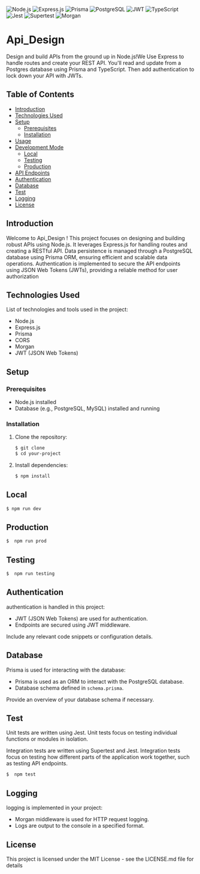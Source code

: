 
![Node.js](https://img.shields.io/badge/Node.js-18.0-green)
![Express.js](https://img.shields.io/badge/Express.js-Framework-blue)
![Prisma](https://img.shields.io/badge/Prisma-ORM-brightgreen)
![PostgreSQL](https://img.shields.io/badge/PostgreSQL-Database-lightblue)
![JWT](https://img.shields.io/badge/JWT-Authentication-yellow)
![TypeScript](https://img.shields.io/badge/TypeScript-4.0-blue)
![Jest](https://img.shields.io/badge/Jest-Testing-red)
![Supertest](https://img.shields.io/badge/Supertest-Integration%20Testing-orange)
![Morgan](https://img.shields.io/badge/Morgan-Logging-orange)
# Api_Design

Design and build APIs from the ground up in Node.js!We  Use Express to handle routes and create your REST API. You'll read and update from a Postgres database using Prisma and TypeScript. Then add authentication to lock down your API with JWTs.

## Table of Contents

- [Introduction](#introduction)
- [Technologies Used](#technologies-used)
- [Setup](#setup)
  - [Prerequisites](#prerequisites)
  - [Installation](#installation)
- [Usage](#usage)
- [Development Mode](#development-mode)
  - [Local](#local)
  - [Testing](#testing)
  - [Production](#production)
- [API Endpoints](#api-endpoints)
- [Authentication](#authentication)
- [Database](#database)
- [Test](#Test)
- [Logging](#logging)
- [License](#license)


## Introduction

Welcome to Api_Design ! This project focuses on designing and building robust APIs using Node.js. It leverages Express.js for handling routes and creating a RESTful API. Data persistence is managed through a PostgreSQL database using Prisma ORM, ensuring efficient and scalable data operations. Authentication is implemented to secure the API endpoints using JSON Web Tokens (JWTs), providing a reliable method for user authorization
## Technologies Used

List of technologies and tools used in the project:

- Node.js
- Express.js
- Prisma
- CORS
- Morgan
- JWT (JSON Web Tokens)


## Setup

### Prerequisites

- Node.js installed
- Database (e.g., PostgreSQL, MySQL) installed and running

### Installation

1. Clone the repository:

   ```bash
   $ git clone 
   $ cd your-project
   ```

2. Install dependencies:

   ```bash
   $ npm install
   ```

## Local



```bash
$ npm run dev
```

## Production 

```bash
$  npm run prod
```
## Testing 
```bash
$  npm run testing

```
## Authentication

authentication is handled in this project:

- JWT (JSON Web Tokens) are used for authentication.
- Endpoints are secured using JWT middleware.

Include any relevant code snippets or configuration details.

## Database

 Prisma is used for interacting with the database:

- Prisma is used as an ORM to interact with the PostgreSQL database.
- Database schema defined in `schema.prisma`.

Provide an overview of your database schema if necessary.

## Test 
Unit tests are written using Jest. Unit tests focus on testing individual functions or modules in isolation.

Integration tests are written using Supertest and Jest. Integration tests focus on testing how different parts of the application work together, such as testing API endpoints.


```bash
$  npm test

```

## Logging

 logging is implemented in your project:

- Morgan middleware is used for HTTP request logging.
- Logs are output to the console in a specified format.




## License
This project is licensed under the MIT License - see the LICENSE.md file for details




